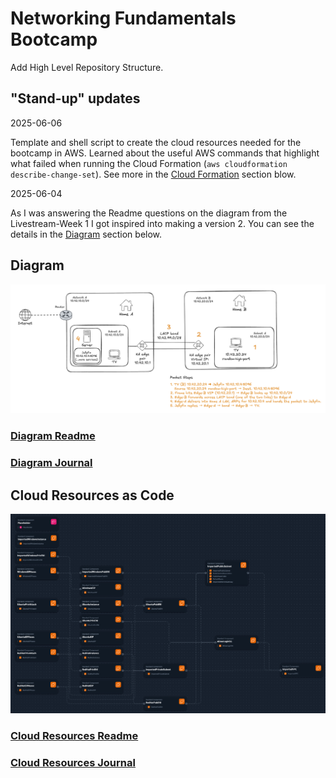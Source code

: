 # Networking Fundamentals Bootcamp

Add High Level Repository Structure.

## "Stand-up" updates

2025-06-06

Template and shell script to create the cloud resources needed for the bootcamp
in AWS. Learned about the useful AWS commands that highlight what failed when
running the Cloud Formation (`aws cloudformation describe-change-set`).
See more in the [Cloud Formation](#cloud-resources-as-code) section blow.

2025-06-04

As I was answering the Readme questions on the diagram from the Livestream-Week
1 I got inspired into making a version 2. You can see the details in the
[Diagram](#diagram) section below.

## Diagram

![Technical Diagram](journal/week1/diagramming/images/improved_diagram.png)

### [Diagram Readme](journal/week1/diagramming/README.md)

### [Diagram Journal](journal/week1/diagramming/JOURNAL.md)

## Cloud Resources as Code

![AWS Infra Composer](journal/week1/projects/env_automation/assets/aws_infra_composer.png)

### [Cloud Resources Readme](journal/week1/projects/env_automation/README.md)

### [Cloud Resources Journal](journal/week1/projects/env_automation/JOURNAL.md)
